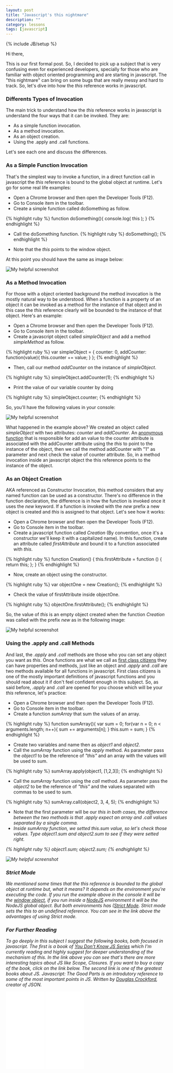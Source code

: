 ```yaml
---
layout: post
title: "Javascript's this nightmare"
description: ""
category: lessons
tags: [javascript]
---
```

{% include JB/setup %}


<script>

  (function(i,s,o,g,r,a,m){i['GoogleAnalyticsObject']=r;i[r]=i[r]||function(){
  (i[r].q=i[r].q||[]).push(arguments)},i[r].l=1*new Date();a=s.createElement(o),
  m=s.getElementsByTagName(o)[0];a.async=1;a.src=g;m.parentNode.insertBefore(a,m)
  })(window,document,'script','//www.google-analytics.com/analytics.js','ga');

  ga('create', 'UA-56746688-1', 'auto');
  ga('send', 'pageview');

</script>
  
Hi there,

This is our first formal post. So, I decided to pick up a subject that is very confusing even for experienced developers, specially for those who are familiar with object oriented programming and are starting in javascript. The "this nightmare" can bring on some bugs that are really messy and hard to track. So, let's dive into how the <i>this</i> reference works in javascript.

### Differents Types of Invocation

The main trick to understand how the <i>this</i> reference works in javascript is understand the four ways that it can be invoked. They are:

- As a simple function invocation.
- As a method invocation.
- As an object creation.
- Using the .apply and .call functions.

Let's see each one and discuss the differences.

### As a Simple Function Invocation
That's the simplest way to invoke a function, in a direct function call in javascript the <i>this</i> reference is bound to the global object at runtime. Let's go for some real life examples:

- Open a Chrome browser and then open the Developer Tools (F12).
- Go to Console item in the toolbar.
- Create a simple function called doSomething as follow.

{% highlight ruby %}
		function doSomething(){
 console.log( this ); 
}
{% endhighlight %}

- Call the doSomething function.
{% highlight ruby %}
		doSomething();
{% endhighlight %}
 
- Note that the <i>this</i> points to the window object.


At this point you should have the same as image below:


![My helpful screenshot](/assets/image_post_2014_10_11.png)


### As a Method Invocation
For those with a object oriented background the method invocation is the mostly natural way to be understood. When a function is a property of an object it can be invoked as a method for the instance of that object and in this case the <i>this</i> reference clearly will be bounded to the instance of that object. Here's an example:

- Open a Chrome browser and then open the Developer Tools (F12).
- Go to Console item in the toolbar.
- Create a javascript object called <i>simpleObject</i> and add a method <i>simpleMethod</i> as follow.

{% highlight ruby %}
var simpleObject = 
{ 
 counter: 0, 
 addCounter: function(value){ 
  this.counter += value;
 } 
};
{% endhighlight %}

- Then, call our method <i>addCounter</i> on the instance of <i>simpleObject</i>.
 
{% highlight ruby %}
		simpleObject.addCounter(1);
{% endhighlight %} 

- Print the value of our variable counter by doing

{% highlight ruby %}
		simpleObject.counter;
{% endhighlight %} 


So, you'll have the following values in your console:

![My helpful screenshot](/assets/image2_post_2014_10_11.png)

What happened in the example above? We created an object called <i>simpleObject</i> with two attributes: <i>counter</i> and <i>addCounter</i>. An <a href="http://en.wikipedia.org/wiki/Anonymous_function#JavaScript" target='_blank'>anonymous function</a> that is responsible for add an value to the counter attribute is associated with the addCounter attribute using the <i>this</i> to point to the instance of the object, then we call the method addCounter with "1" as parameter and next check the value of counter attribute. So, in a method invocation inside an javascript object the this reference points to the instance of the object.

### As an Object Creation
AKA referenced as Constructor Invocation, this method considers that any named function can be used as a constructor. There's no difference in the function declaration, the difference is in how the function is invoked once it uses the <i>new</i> keyword. If a function is invoked with the <i>new</i> prefix a new object is created and <i>this</i> is assigned to that object. Let's see how it works:

- Open a Chrome browser and then open the Developer Tools (F12).
- Go to Console item in the toolbar.
- Create a javascript function called <i>Creation</i> (By convention, once it's a constructor we'll keep it with a capitalized name). In this function, create an attribute called <i>firstAttribute</i> and bound it to a function associated with <i>this</i>. 

{% highlight ruby %}
function Creation()
{
 this.firstAttribute = function () { return this; };
}
{% endhighlight %} 

- Now, create an object using the constructor.

{% highlight ruby %}
	var objectOne = new Creation();
{% endhighlight %} 

- Check the value of firstAttribute inside objectOne.

{% highlight ruby %}
	objectOne.firstAttribute();
{% endhighlight %} 

So, the value of <i>this</i> is an empty object created when the function <i>Creation</i> was called with the prefix <i>new</i> as in the following image:

![My helpful screenshot](/assets/image3_post_2014_10_11.png)

### Using the .apply and .call Methods
And last, the <i>.apply</i> and <i>.call</i> methods are those who you can set any object you want as <i>this</i>. Once functions are what we call as <a href="http://en.wikipedia.org/wiki/First-class_function" target='_blank'>first class citizens</a> they can have properties and methods, just like an object and <i>.apply</i> and <i>.call</i> are two methods available for all functions in javascript. First class citizens is one of the mostly important definitions of javascript functions and you should read about it if don't feel confident enough in this subject. So, as said before, <i>.apply</i> and <i>.call</i> are opened for you choose which will be your <i>this</i> reference, let's practice:

- Open a Chrome browser and then open the Developer Tools (F12).
- Go to Console item in the toolbar.
- Create a function <i>sumArray</i> that sum the values of an array.

{% highlight ruby %}
function sumArray(){
 var sum = 0;
 for(var n = 0; n < arguments.length; n++){
  sum += arguments[n];
 }
 this.sum = sum;
}
{% endhighlight %}
 
- Create two variables and name then as <i>object1</i> and <i>object2</i>.
- Call the <i>sumArray</i> function using the <i>apply</i> method. As parameter pass the <i>object1</i> to be the reference of <i>"this"</i> and an array with the values will be used to sum.

{% highlight ruby %}
	sumArray.apply(object1, [1,2,3]);
{% endhighlight %}

- Call the <i>sumArray</i> function using the <i>call</i> method. As parameter pass the <i>object2</i> to be the reference of <i>"this"</i> and the values separated with commas to be used to sum.

{% highlight ruby %}
	sumArray.call(object2, 3, 4, 5);
{% endhighlight %}

- Note that the first parameter will be our <i>this<i> in both cases, the difference between the two methods is that <i>.apply</i> expect an array and <i>.call</i> values separated by a single comma.
- Inside <i>sumArray</i> function, we setted <i>this.sum</i> value, so let's check those values. Type <i>object1.sum</i> and <i>object2.sum</i> to see if they were setted right.

{% highlight ruby %}
	object1.sum;
	object2.sum;
{% endhighlight %}

![My helpful screenshot](/assets/image4_post_2014_10_11.png)

### Strict Mode
We mentioned some times that the this reference is bounded to the global object at runtime but, what it means? It depends on the environment you're executing the code. If you run the example above in the console it will be the <a href="http://www.w3schools.com/js/js_window.asp" target="_blank">window object</a>, if you run inside a <a href="http://nodejs.org" target="_blank">NodeJS</a> environment it will be the NodeJS global object. But both environments has (<a href="http://www.yuiblog.com/blog/2010/12/14/strict-mode-is-coming-to-town/" target="_blank">Strict Mode</a>. Strict mode sets the <i>this</i> to an undefined reference. You can see in the link above the advantages of using Strict mode.

### For Further Reading
To go deeply in this subject I suggest the following books, both focused in javascript. The first is a book of <a href="https://github.com/getify/You-Dont-Know-JS/blob/master/README.md#you-dont-know-js-book-series" target="_blank">You Don't Know JS Series</a> which I'm currently reading and highly suggest for deeper understanding of the mechanism of <i>this</i>. In the link above you can see that's there are more interesting topics about JS like Scope, Closures. If you want to buy a copy of the book, click on the link below. The second link is one of the greatest books about JS. Javascript: The Good Parts is an introdutory reference to some of the most important points in JS. Written by <a href="http://javascript.crockford.com" target="_blank">Douglas Crockford</a>, creator of JSON.


 
<iframe style="width:120px;height:240px;" marginwidth="0" marginheight="0" scrolling="no" frameborder="0" src="//ws-na.amazon-adsystem.com/widgets/q?ServiceVersion=20070822&OneJS=1&Operation=GetAdHtml&MarketPlace=US&source=ac&ref=tf_til&ad_type=product_link&tracking_id=raffretecblo-20&marketplace=amazon&region=US&placement=1491904151&asins=1491904151&linkId=463ZW6OOIPXPIIB5&show_border=true&link_opens_in_new_window=true">
</iframe>

 
<iframe style="width:120px;height:240px;" marginwidth="0" marginheight="0" scrolling="no" frameborder="0" src="//ws-na.amazon-adsystem.com/widgets/q?ServiceVersion=20070822&OneJS=1&Operation=GetAdHtml&MarketPlace=US&source=ac&ref=tf_til&ad_type=product_link&tracking_id=raffretecblo-20&marketplace=amazon&region=US&placement=0596517742&asins=0596517742&linkId=ZTOWF5DCU6HUXDRX&show_border=true&link_opens_in_new_window=true">
</iframe>



